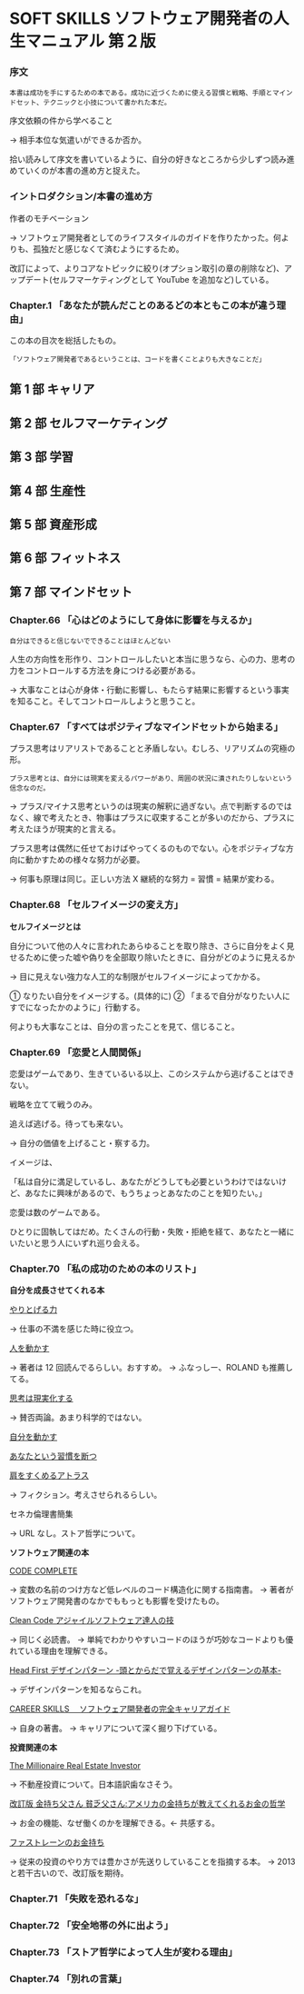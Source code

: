 # SOFT SKILLS ソフトウェア開発者の人生マニュアル 第２版

### 序文

```
本書は成功を手にするための本である。成功に近づくために使える習慣と戦略、手順とマインドセット、テクニックと小技について書かれた本だ。
```

序文依頼の件から学べること

→ 相手本位な気遣いができるか否か。

拾い読みして序文を書いているように、自分の好きなところから少しずつ読み進めていくのが本書の進め方と捉えた。

### イントロダクション/本書の進め方

作者のモチベーション

→ ソフトウェア開発者としてのライフスタイルのガイドを作りたかった。何よりも、孤独だと感じなくて済むようにするため。

改訂によって、よりコアなトピックに絞り(オプション取引の章の削除など)、アップデート(セルフマーケティングとして YouTube を追加など)している。

### Chapter.1 「あなたが読んだことのあるどの本ともこの本が違う理由」

この本の目次を総括したもの。

```
「ソフトウェア開発者であるということは、コードを書くことよりも大きなことだ」
```

## 第 1 部 キャリア

## 第 2 部 セルフマーケティング

## 第 3 部 学習

## 第 4 部 生産性

## 第 5 部 資産形成

## 第 6 部 フィットネス

## 第 7 部 マインドセット

### Chapter.66 「心はどのようにして身体に影響を与えるか」

```
自分はできると信じないでできることはほとんどない
```

人生の方向性を形作り、コントロールしたいと本当に思うなら、心の力、思考の力をコントロールする方法を身につける必要がある。

→ 大事なことは心が身体・行動に影響し、もたらす結果に影響するという事実を知ること。そしてコントロールしようと思うこと。

### Chapter.67 「すべてはポジティブなマインドセットから始まる」

プラス思考はリアリストであることと矛盾しない。むしろ、リアリズムの究極の形。

```
プラス思考とは、自分には現実を変えるパワーがあり、周囲の状況に潰されたりしないという信念なのだ。
```

→ プラス/マイナス思考というのは現実の解釈に過ぎない。点で判断するのではなく、線で考えたとき、物事はプラスに収束することが多いのだから、プラスに考えたほうが現実的と言える。

プラス思考は偶然に任せておけばやってくるのものでない。心をポジティブな方向に動かすための様々な努力が必要。

→ 何事も原理は同じ。正しい方法 X 継続的な努力 = 習慣 = 結果が変わる。

### Chapter.68 「セルフイメージの変え方」

**セルフイメージとは**

自分について他の人々に言われたあらゆることを取り除き、さらに自分をよく見せるために使った嘘や偽りを全部取り除いたときに、自分がどのように見えるか

→ 目に見えない強力な人工的な制限がセルフイメージによってかかる。

① なりたい自分をイメージする。(具体的に)
② 「まるで自分がなりたい人にすでになったかのように」行動する。

何よりも大事なことは、自分の言ったことを見て、信じること。

### Chapter.69 「恋愛と人間関係」

恋愛はゲームであり、生きているいる以上、このシステムから逃げることはできない。

戦略を立てて戦うのみ。

追えば逃げる。待っても来ない。

→ 自分の価値を上げること・察する力。

イメージは、

「私は自分に満足しているし、あなたがどうしても必要というわけではないけど、あなたに興味があるので、もうちょっとあなたのことを知りたい。」

恋愛は数のゲームである。

ひとりに固執してはだめ。たくさんの行動・失敗・拒絶を経て、あなたと一緒にいたいと思う人にいずれ巡り会える。

### Chapter.70 「私の成功のための本のリスト」

**自分を成長させてくれる本**

[やりとげる力](amazon.co.jp/やりとげる力-スティーヴン-プレスフィールド/dp/4480863826/ref=sr_1_1?__mk_ja_JP=カタカナ&crid=3H6TZ0TYI8ZDT&keywords=やりとげる力&qid=1650461891&sprefix=やりとげる力%2Caps%2C247&sr=8-1)

→ 仕事の不満を感じた時に役立つ。

[人を動かす](https://www.amazon.co.jp/%E4%BA%BA%E3%82%92%E5%8B%95%E3%81%8B%E3%81%99-%E6%96%87%E5%BA%AB%E7%89%88-D%E3%83%BB%E3%82%AB%E3%83%BC%E3%83%8D%E3%82%AE%E3%83%BC/dp/442210098X/ref=sr_1_1?crid=2WGFU3MLKMX9F&keywords=%E4%BA%BA%E3%82%92%E5%8B%95%E3%81%8B%E3%81%99+%E3%82%AB%E3%83%BC%E3%83%8D%E3%82%AE%E3%83%BC&qid=1650462120&sprefix=%E4%BA%BA%E3%82%92%2Caps%2C287&sr=8-1)

→ 著者は 12 回読んでるらしい。おすすめ。
→ ふなっしー、ROLAND も推薦してる。

[思考は現実化する](https://www.amazon.co.jp/%E6%80%9D%E8%80%83%E3%81%AF%E7%8F%BE%E5%AE%9F%E5%8C%96%E3%81%99%E3%82%8B%E2%80%95%E3%82%A2%E3%82%AF%E3%82%B7%E3%83%A7%E3%83%B3%E3%83%BB%E3%83%9E%E3%83%8B%E3%83%A5%E3%82%A2%E3%83%AB%E3%80%81%E7%B4%A2%E5%BC%95%E3%81%A4%E3%81%8D-%E3%83%8A%E3%83%9D%E3%83%AC%E3%82%AA%E3%83%B3-%E3%83%92%E3%83%AB/dp/4877710515/ref=sr_1_1?crid=1ZFJOLTL4B9F5&keywords=%E6%80%9D%E8%80%83%E3%81%AF%E7%8F%BE%E5%AE%9F%E5%8C%96%E3%81%99%E3%82%8B&qid=1650462221&sprefix=%E6%80%9D%E8%80%83%E3%81%AF%2Caps%2C252&sr=8-1)

→ 賛否両論。あまり科学的ではない。

[自分を動かす](https://www.amazon.co.jp/%E8%87%AA%E5%88%86%E3%82%92%E5%8B%95%E3%81%8B%E3%81%99-%E3%81%82%E3%81%AA%E3%81%9F%E3%82%92%E6%88%90%E5%8A%9F%E5%9E%8B%E4%BA%BA%E9%96%93%E3%81%AB%E5%A4%89%E3%81%88%E3%82%8B-%E3%83%9E%E3%82%AF%E3%82%B9%E3%82%A6%E3%82%A7%E3%83%AB%E3%83%BB%E3%83%9E%E3%83%AB%E3%83%84/dp/4886642845/ref=sr_1_1?__mk_ja_JP=%E3%82%AB%E3%82%BF%E3%82%AB%E3%83%8A&crid=2YNKM0J25WJ4L&keywords=%E8%87%AA%E5%88%86%E3%82%92%E5%8B%95%E3%81%8B%E3%81%99&qid=1650462570&sprefix=%E8%87%AA%E5%88%86%E3%82%92%E5%8B%95%E3%81%8B%E3%81%99%2Caps%2C229&sr=8-1)

[あなたという習慣を断つ](https://www.amazon.co.jp/%E3%81%82%E3%81%AA%E3%81%9F%E3%81%A8%E3%81%84%E3%81%86%E7%BF%92%E6%85%A3%E3%82%92%E6%96%AD%E3%81%A4-%E2%80%95-%E8%84%B3%E7%A7%91%E5%AD%A6%E3%81%8C%E6%95%99%E3%81%88%E3%82%8B%E6%96%B0%E3%81%97%E3%81%84%E8%87%AA%E5%88%86%E3%81%AB%E3%81%AA%E3%82%8B%E6%96%B9%E6%B3%95-%E3%82%B8%E3%83%A7%E3%83%BC%E3%83%BB%E3%83%87%E3%82%A3%E3%82%B9%E3%83%9A%E3%83%B3%E3%82%B6/dp/4864511683/ref=sr_1_1?__mk_ja_JP=%E3%82%AB%E3%82%BF%E3%82%AB%E3%83%8A&crid=E2W2YYERFXVB&keywords=%E3%81%82%E3%81%AA%E3%81%9F%E3%81%A8%E3%81%84%E3%81%86%E7%BF%92%E6%85%A3%E3%82%92%E6%96%AD%E3%81%A4&qid=1650462528&sprefix=%E8%82%A9%E3%82%92%E3%81%99%E3%81%8F%E3%82%81%E3%82%8B%E3%82%A2%E3%83%88%E3%83%A9%E3%82%B9%2Caps%2C208&sr=8-1)

[肩をすくめるアトラス](https://www.amazon.co.jp/%E8%82%A9%E3%82%92%E3%81%99%E3%81%8F%E3%82%81%E3%82%8B%E3%82%A2%E3%83%88%E3%83%A9%E3%82%B9-%E7%AC%AC%E4%B8%80%E9%83%A8-%E3%82%A2%E3%82%A4%E3%83%B3%E3%83%BB%E3%83%A9%E3%83%B3%E3%83%89/dp/4908222010/ref=sr_1_1?__mk_ja_JP=%E3%82%AB%E3%82%BF%E3%82%AB%E3%83%8A&crid=W3PVVY3TM4XZ&keywords=%E8%82%A9%E3%82%92%E3%81%99%E3%81%8F%E3%82%81%E3%82%8B%E3%82%A2%E3%83%88%E3%83%A9%E3%82%B9&qid=1650462468&sprefix=%E8%82%A9%E3%82%92%E3%81%99%E3%81%8F%E3%82%81%E3%82%8B%E3%82%A2%E3%83%88%E3%83%A9%E3%82%B9%2Caps%2C225&sr=8-1)

→ フィクション。考えさせられるらしい。

セネカ倫理書簡集

→ URL なし。ストア哲学について。

**ソフトウェア関連の本**

[CODE COMPLETE](https://www.amazon.co.jp/%E3%80%90%E9%9B%BB%E5%AD%90%E5%90%88%E6%9C%AC%E7%89%88%E3%80%91Code-Complete-%E7%AC%AC2%E7%89%88-%E5%AE%8C%E5%85%A8%E3%81%AA%E3%83%97%E3%83%AD%E3%82%B0%E3%83%A9%E3%83%9F%E3%83%B3%E3%82%B0%E3%82%92%E7%9B%AE%E6%8C%87%E3%81%97%E3%81%A6-Steve-McConnell-ebook/dp/B01E5DYK1C/ref=sr_1_1?__mk_ja_JP=%E3%82%AB%E3%82%BF%E3%82%AB%E3%83%8A&crid=19VQ8RBUMTLR0&keywords=CODE+COMPLETE&qid=1650462680&sprefix=code+complete%2Caps%2C220&sr=8-1)

→ 変数の名前のつけ方など低レベルのコード構造化に関する指南書。
→ 著者がソフトウェア開発書のなかでももっとも影響を受けたもの。

[Clean Code アジャイルソフトウェア達人の技](https://www.amazon.co.jp/Clean-Code-%E3%82%A2%E3%82%B8%E3%83%A3%E3%82%A4%E3%83%AB%E3%82%BD%E3%83%95%E3%83%88%E3%82%A6%E3%82%A7%E3%82%A2%E9%81%94%E4%BA%BA%E3%81%AE%E6%8A%80-Robert-C-Martin/dp/4048930591/ref=sr_1_1?__mk_ja_JP=%E3%82%AB%E3%82%BF%E3%82%AB%E3%83%8A&crid=3EQTHTO8NQDNM&keywords=Clean+Code&qid=1650462838&sprefix=code+complete%2Caps%2C237&sr=8-1)

→ 同じく必読書。
→ 単純でわかりやすいコードのほうが巧妙なコードよりも優れている理由を理解できる。

[Head First デザインパターン -頭とからだで覚えるデザインパターンの基本-](https://www.amazon.co.jp/Head-First%E3%83%87%E3%82%B6%E3%82%A4%E3%83%B3%E3%83%91%E3%82%BF%E3%83%BC%E3%83%B3-%E2%80%95%E9%A0%AD%E3%81%A8%E3%81%8B%E3%82%89%E3%81%A0%E3%81%A7%E8%A6%9A%E3%81%88%E3%82%8B%E3%83%87%E3%82%B6%E3%82%A4%E3%83%B3%E3%83%91%E3%82%BF%E3%83%BC%E3%83%B3%E3%81%AE%E5%9F%BA%E6%9C%AC-Eric-Freeman/dp/4873112494/ref=sr_1_1?__mk_ja_JP=%E3%82%AB%E3%82%BF%E3%82%AB%E3%83%8A&crid=3MY31515DJPWC&keywords=head+first+%E3%83%87%E3%82%B6%E3%82%A4%E3%83%B3%E3%83%91%E3%82%BF%E3%83%BC%E3%83%B3&qid=1650462949&sprefix=head+first+%E3%83%87%E3%82%B6%E3%82%A4%E3%83%B3%E3%83%91%E3%82%BF%E3%83%BC%E3%83%B3%2Caps%2C238&sr=8-1)

→ デザインパターンを知るならこれ。

[CAREER SKILLS 　ソフトウェア開発者の完全キャリアガイド](https://www.amazon.co.jp/CAREER-SKILLS-%E3%82%BD%E3%83%95%E3%83%88%E3%82%A6%E3%82%A7%E3%82%A2%E9%96%8B%E7%99%BA%E8%80%85%E3%81%AE%E5%AE%8C%E5%85%A8%E3%82%AD%E3%83%A3%E3%83%AA%E3%82%A2%E3%82%AC%E3%82%A4%E3%83%89-%E3%82%B8%E3%83%A7%E3%83%B3%E3%83%BB%E3%82%BD%E3%83%B3%E3%83%A1%E3%82%BA-ebook/dp/B07FCYSNXT/ref=sr_1_1?__mk_ja_JP=%E3%82%AB%E3%82%BF%E3%82%AB%E3%83%8A&crid=1AN1YT8IL0L6S&keywords=career+skills&qid=1650463042&sprefix=career+skil%2Caps%2C207&sr=8-1)

→ 自身の著書。
→ キャリアについて深く掘り下げている。

**投資関連の本**

[The Millionaire Real Estate Investor](https://www.amazon.co.jp/Millionaire-Real-Estate-Investor-English-ebook/dp/B000SEKD0A/ref=sr_1_1?__mk_ja_JP=%E3%82%AB%E3%82%BF%E3%82%AB%E3%83%8A&crid=3JKS5KRIC9DW2&keywords=the+millionaire+real+estate+investor&qid=1650463425&sprefix=the+millionaire+real+estate+investor%2Caps%2C219&sr=8-1)

→ 不動産投資について。日本語訳歯なさそう。

[改訂版 金持ち父さん 貧乏父さん:アメリカの金持ちが教えてくれるお金の哲学](https://www.amazon.co.jp/%E6%94%B9%E8%A8%82%E7%89%88-%E9%87%91%E6%8C%81%E3%81%A1%E7%88%B6%E3%81%95%E3%82%93-%E8%B2%A7%E4%B9%8F%E7%88%B6%E3%81%95%E3%82%93-%E3%82%A2%E3%83%A1%E3%83%AA%E3%82%AB%E3%81%AE%E9%87%91%E6%8C%81%E3%81%A1%E3%81%8C%E6%95%99%E3%81%88%E3%81%A6%E3%81%8F%E3%82%8C%E3%82%8B%E3%81%8A%E9%87%91%E3%81%AE%E5%93%B2%E5%AD%A6-%E5%8D%98%E8%A1%8C%E6%9C%AC/dp/4480864245/ref=sr_1_1?crid=2WZ9CUL3GZMNJ&keywords=%E9%87%91%E6%8C%81%E3%81%A1%E7%88%B6%E3%81%95%E3%82%93%E8%B2%A7%E4%B9%8F%E7%88%B6%E3%81%95%E3%82%93&qid=1650463160&sprefix=%E9%87%91%E6%8C%81%E3%81%A1%2Caps%2C248&sr=8-1)

→ お金の機能、なぜ働くのかを理解できる。← 共感する。

[ファストレーンのお金持ち](https://www.amazon.co.jp/Millionaire-Fastlane-Crack-Wealth-Lifetime/dp/0984358102/ref=sr_1_3?crid=3TL20OTZF2TJ5&keywords=%E3%83%95%E3%82%A1%E3%82%B9%E3%83%88%E3%83%AC%E3%83%BC%E3%83%B3%E3%81%AE%E3%81%8A%E9%87%91%E6%8C%81%E3%81%A1&qid=1650463244&sprefix=%E3%83%95%E3%82%A1%E3%82%B9%E3%83%88%E3%83%AC%E3%83%BC%E3%83%B3%2Caps%2C249&sr=8-3)

→ 従来の投資のやり方では豊かさが先送りしていることを指摘する本。
→ 2013 と若干古いので、改訂版を期待。

### Chapter.71 「失敗を恐れるな」

### Chapter.72 「安全地帯の外に出よう」

### Chapter.73 「ストア哲学によって人生が変わる理由」

### Chapter.74 「別れの言葉」

